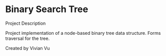 # Binary Search Tree

Project Description

Project implementation of a node-based binary tree data structure. Forms traversal for the tree.

Created by Vivian Vu

